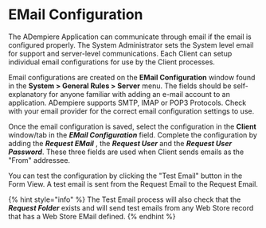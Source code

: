 # EMail Configuration

The ADempiere Application can communicate through email if the email is configured properly. The System Administrator sets the System level email for support and server-level communications. Each Client can setup individual email configurations for use by the Client processes.

Email configurations are created on the **EMail Configuration** window found in the **System &gt; General Rules &gt; Server** menu. The fields should be self-explanatory for anyone familiar with adding an e-mail account to an application. ADempiere supports SMTP, IMAP or POP3 Protocols. Check with your email provider for the correct email configuration settings to use.

Once the email configuration is saved, select the configuration in the **Client** window/tab in the _**EMail Configuration**_ field. Complete the configuration by adding the _**Request EMail**_ , the _**Request User**_ and the _**Request User Password**_. These three fields are used when Client sends emails as the "From" addressee.

You can test the configuration by clicking the "Test Email" button in the Form View. A test email is sent from the Request Email to the Request Email.

{% hint style="info" %}
The Test Email process will also check that the _**Request Folder**_ exists and will send test emails from any Web Store record that has a Web Store EMail defined.
{% endhint %}

